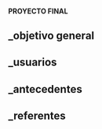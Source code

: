 #### PROYECTO FINAL

_objetivo general
--------

_usuarios
--------

_antecedentes
--------

_referentes
--------




